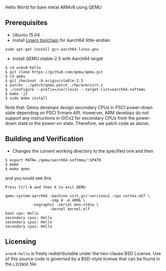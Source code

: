 Hello World for bare metal ARMv8 using QEMU

Prerequisites
-------------
- Ubuntu 15.04
- Install [Linaro toolchain](http://www.linaro.org/downloads/) for Aarch64 little-endian
```
sudo apt-get install gcc-aarch64-linux-gnu
```
- Install QEMU stable-2.5 with Aarch64 target

```
$ cd armv8-hello
$ git clone https://github.com/qemu/qemu.git
$ cd qemu
$ git checkout -b origin/stable-2.5 
$ patch< ../patch/qemu.patch ./hw/arm/virt.c
$ ./configure --prefix=/usr/local --target-list=aarch64-softmmu
$ make -j2
$ sudo make install
```
Note that: Qemu develops design secondary CPUs in PSCI power-down state depending on PSCI firmare API. Howerver, ARM develops do not support any instructions in GICv2 for secondary CPUs from the power-down state to the power-on state. Therefore, we patch code as above.

Building and Verification
-------------------------
* Changes the current working directory to the specified one and then
```
$ export PATH=./qemu/aarch64-softmmu/:$PATH
$ make
$ make qemu
```
and you sould see this

```
Press Ctrl-A and then X to exit QEMU

qemu-system-aarch64 -machine virt,gic-version=2 -cpu cortex-a57 \
                    -smp 4 -m 4096 \
		    -nographic -serial mon:stdio \
                    -kernel kernel.elf
boot cpu: Hello
secondary cpus: Hello
secondary cpus: Hello
secondary cpus: Hello
```

Licensing
---------
`armv8-hello` is freely redistributable under the two-clause BSD License.
Use of this source code is governed by a BSD-style license that can be found
in the `LICENSE` file.
